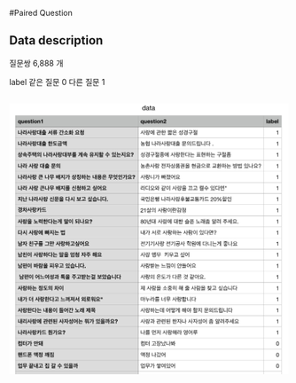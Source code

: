 
#Paired Question

## Data description

질문쌍  6,888 개 

label 
같은 질문 0 
다른 질문 1


## ![Quick peek](./data.png)
